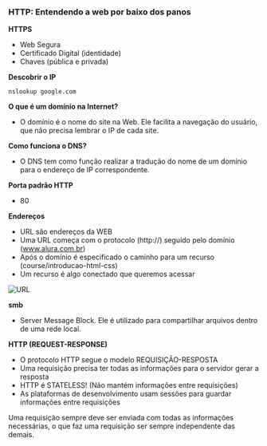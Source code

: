 ### HTTP: Entendendo a web por baixo dos panos

**HTTPS**
- Web Segura
- Certificado Digital (identidade)
- Chaves (pública e privada)

**Descobrir o IP**
```
nslookup google.com
```

**O que é um domínio na Internet?**
- O domínio é o nome do site na Web. Ele facilita a navegação do usuário, que não precisa lembrar o IP de cada site.

**Como funciona o DNS?**
- O DNS tem como função realizar a tradução do nome de um domínio para o endereço de IP correspondente.

**Porta padrão HTTP**
- 80

**Endereços**
- URL são endereços da WEB
- Uma URL começa com o protocolo (http://) seguido pelo domínio (www.alura.com.br)
- Após o domínio é especificado o caminho para um recurso (course/introducao-html-css)
- Um recurso é algo conectado que queremos acessar

![URL](https://s3.amazonaws.com/caelum-online-public/http/http-url.png)

**smb**
- Server Message Block. Ele é utilizado para compartilhar arquivos dentro de uma rede local.

**HTTP (REQUEST-RESPONSE)**
- O protocolo HTTP segue o modelo REQUISIÇÃO-RESPOSTA
- Uma requisição precisa ter todas as informações para o servidor gerar a resposta
- HTTP é STATELESS! (Não mantém informações entre requisições)
- As plataformas de desenvolvimento usam sessões para guardar informações entre requisições

Uma requisição sempre deve ser enviada com todas as informações necessárias, o que faz uma requisição ser sempre independente das demais.
